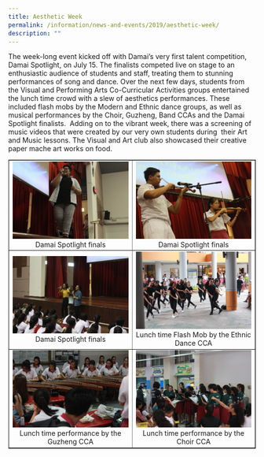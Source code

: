 ```yaml
---
title: Aesthetic Week
permalink: /information/news-and-events/2019/aesthetic-week/
description: ""
---
```

<p>The week-long event kicked off with Damai&rsquo;s very first talent competition, Damai Spotlight, on July 15. The finalists competed live on stage to an enthusiastic audience of students and staff, treating them to stunning performances of song and dance. Over the next few days, students from the Visual and Performing Arts Co-Curricular Activities groups entertained the lunch time crowd with a slew of aesthetics performances. These included flash mobs by the Modern and Ethnic dance groups, as well as musical performances by the Choir, Guzheng, Band CCAs and the Damai Spotlight finalists.&nbsp; Adding on to the vibrant week, there was a screening of music videos that were created by our very own students during&nbsp; their Art and Music lessons. The Visual and Art club also showcased their creative paper mache art works on food.</p>
<table style="border-collapse: collapse; width: 100%;" border="1">
<tbody>
<tr>
<td style="width: 50%; text-align: center;"><img src="/images/aes1.jpg">Damai Spotlight finals</td>
<td style="width: 50%; text-align: center;"><img src="/images/aes2.jpg">Damai Spotlight finals</td>
</tr>
<tr>
<td style="width: 50%; text-align: center;"><img src="/images/aes3.jpg">Damai Spotlight finals</td>
<td style="width: 50%; text-align: center;"><img src="/images/aes4.jpg">Lunch time Flash Mob by the Ethnic Dance CCA</td>
</tr>
<tr>
<td style="width: 50%; text-align: center;"><img src="/images/aes5.jpg">Lunch time performance by the Guzheng CCA</td>
<td style="width: 50%; text-align: center;"><img src="/images/aes6.jpg">Lunch time performance by the Choir CCA</td>
</tr>
</tbody>
</table>